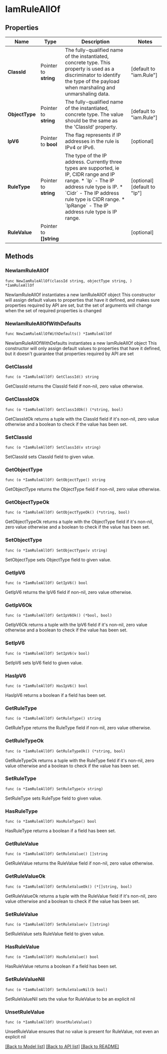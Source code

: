 # IamRuleAllOf

## Properties

Name | Type | Description | Notes
------------ | ------------- | ------------- | -------------
**ClassId** | Pointer to **string** | The fully-qualified name of the instantiated, concrete type. This property is used as a discriminator to identify the type of the payload when marshaling and unmarshaling data. | [default to "iam.Rule"]
**ObjectType** | Pointer to **string** | The fully-qualified name of the instantiated, concrete type. The value should be the same as the &#39;ClassId&#39; property. | [default to "iam.Rule"]
**IpV6** | Pointer to **bool** | The flag represents if IP addresses in the rule is IPv4 or IPv6. | [optional] 
**RuleType** | Pointer to **string** | The type of the IP address. Currently three types are supported, ie IP, CIDR range and IP range. * &#x60;Ip&#x60; - The IP address rule type is IP. * &#x60;Cidr&#x60; - The IP address rule type is CIDR range. * &#x60;IpRange&#x60; - The IP address rule type is IP range. | [optional] [default to "Ip"]
**RuleValue** | Pointer to **[]string** |  | [optional] 

## Methods

### NewIamRuleAllOf

`func NewIamRuleAllOf(classId string, objectType string, ) *IamRuleAllOf`

NewIamRuleAllOf instantiates a new IamRuleAllOf object
This constructor will assign default values to properties that have it defined,
and makes sure properties required by API are set, but the set of arguments
will change when the set of required properties is changed

### NewIamRuleAllOfWithDefaults

`func NewIamRuleAllOfWithDefaults() *IamRuleAllOf`

NewIamRuleAllOfWithDefaults instantiates a new IamRuleAllOf object
This constructor will only assign default values to properties that have it defined,
but it doesn't guarantee that properties required by API are set

### GetClassId

`func (o *IamRuleAllOf) GetClassId() string`

GetClassId returns the ClassId field if non-nil, zero value otherwise.

### GetClassIdOk

`func (o *IamRuleAllOf) GetClassIdOk() (*string, bool)`

GetClassIdOk returns a tuple with the ClassId field if it's non-nil, zero value otherwise
and a boolean to check if the value has been set.

### SetClassId

`func (o *IamRuleAllOf) SetClassId(v string)`

SetClassId sets ClassId field to given value.


### GetObjectType

`func (o *IamRuleAllOf) GetObjectType() string`

GetObjectType returns the ObjectType field if non-nil, zero value otherwise.

### GetObjectTypeOk

`func (o *IamRuleAllOf) GetObjectTypeOk() (*string, bool)`

GetObjectTypeOk returns a tuple with the ObjectType field if it's non-nil, zero value otherwise
and a boolean to check if the value has been set.

### SetObjectType

`func (o *IamRuleAllOf) SetObjectType(v string)`

SetObjectType sets ObjectType field to given value.


### GetIpV6

`func (o *IamRuleAllOf) GetIpV6() bool`

GetIpV6 returns the IpV6 field if non-nil, zero value otherwise.

### GetIpV6Ok

`func (o *IamRuleAllOf) GetIpV6Ok() (*bool, bool)`

GetIpV6Ok returns a tuple with the IpV6 field if it's non-nil, zero value otherwise
and a boolean to check if the value has been set.

### SetIpV6

`func (o *IamRuleAllOf) SetIpV6(v bool)`

SetIpV6 sets IpV6 field to given value.

### HasIpV6

`func (o *IamRuleAllOf) HasIpV6() bool`

HasIpV6 returns a boolean if a field has been set.

### GetRuleType

`func (o *IamRuleAllOf) GetRuleType() string`

GetRuleType returns the RuleType field if non-nil, zero value otherwise.

### GetRuleTypeOk

`func (o *IamRuleAllOf) GetRuleTypeOk() (*string, bool)`

GetRuleTypeOk returns a tuple with the RuleType field if it's non-nil, zero value otherwise
and a boolean to check if the value has been set.

### SetRuleType

`func (o *IamRuleAllOf) SetRuleType(v string)`

SetRuleType sets RuleType field to given value.

### HasRuleType

`func (o *IamRuleAllOf) HasRuleType() bool`

HasRuleType returns a boolean if a field has been set.

### GetRuleValue

`func (o *IamRuleAllOf) GetRuleValue() []string`

GetRuleValue returns the RuleValue field if non-nil, zero value otherwise.

### GetRuleValueOk

`func (o *IamRuleAllOf) GetRuleValueOk() (*[]string, bool)`

GetRuleValueOk returns a tuple with the RuleValue field if it's non-nil, zero value otherwise
and a boolean to check if the value has been set.

### SetRuleValue

`func (o *IamRuleAllOf) SetRuleValue(v []string)`

SetRuleValue sets RuleValue field to given value.

### HasRuleValue

`func (o *IamRuleAllOf) HasRuleValue() bool`

HasRuleValue returns a boolean if a field has been set.

### SetRuleValueNil

`func (o *IamRuleAllOf) SetRuleValueNil(b bool)`

 SetRuleValueNil sets the value for RuleValue to be an explicit nil

### UnsetRuleValue
`func (o *IamRuleAllOf) UnsetRuleValue()`

UnsetRuleValue ensures that no value is present for RuleValue, not even an explicit nil

[[Back to Model list]](../README.md#documentation-for-models) [[Back to API list]](../README.md#documentation-for-api-endpoints) [[Back to README]](../README.md)


